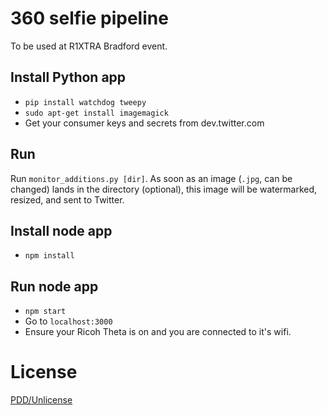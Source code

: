 # 360 selfie pipeline

To be used at R1XTRA Bradford event.

## Install Python app

* `pip install watchdog tweepy`
* `sudo apt-get install imagemagick`
* Get your consumer keys and secrets from dev.twitter.com

## Run

Run `monitor_additions.py [dir]`. As soon as an image (`.jpg`, can be changed) lands in the directory (optional), this image will be watermarked, resized, and sent to Twitter.

## Install node app

* `npm install`

## Run node app

* `npm start`
* Go to `localhost:3000`
* Ensure your Ricoh Theta is on and you are connected to it's wifi.

# License

[PDD/Unlicense](http://choosealicense.com/licenses/unlicense/)
